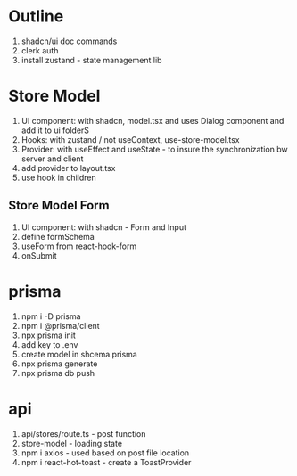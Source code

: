 # Outline

1. shadcn/ui doc commands
2. clerk auth 
3. install zustand - state management lib


# Store Model

1. UI component: with shadcn, model.tsx and uses Dialog component and add it to ui folderS
2. Hooks: with zustand / not useContext,  use-store-model.tsx
3. Provider: with useEffect and useState - to insure the synchronization bw server and client
4. add provider to layout.tsx
5. use hook in children

## Store Model Form

1. UI component: with shadcn - Form and Input
2. define formSchema
3. useForm from react-hook-form
4. onSubmit

# prisma

1. npm i -D prisma
2. npm i @prisma/client
3. npx prisma init
4. add key to .env
5. create model in shcema.prisma
6. npx prisma generate
7. npx prisma db push

# api

1. api/stores/route.ts - post function
2. store-model - loading state
3. npm i axios - used based on post file location
4. npm i react-hot-toast - create a ToastProvider

